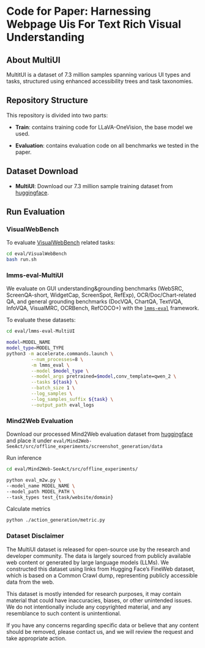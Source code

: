 # Code for Paper: Harnessing Webpage Uis For Text Rich Visual Understanding

## About MultiUI

MultitUI is a dataset of 7.3 million samples spanning various UI types and tasks, structured using enhanced accessibility trees and task taxonomies.

## Repository Structure

This repository is divided into two parts:

- **Train**: contains training code for LLaVA-OneVision, the base model we used.

- **Evaluation**: contains evaluation code on all benchmarks we tested in the paper.
  
## Dataset Download
- **MultiUI**: Download our 7.3 million sample training dataset from [huggingface](https://huggingface.co/datasets/neulab/MultiUI).

## Run Evaluation

### VisualWebBench
To evaluate [VisualWebBench](https://visualwebbench.github.io/) related tasks:
```bash
cd eval/VisualWebBench
bash run.sh
```



### lmms-eval-MultiUI
We evaluate on GUI understanding&grounding benchmarks (WebSRC, ScreenQA-short, WidgetCap, ScreenSpot, RefExp), OCR/Doc/Chart-related QA, and general grounding benchmarks (DocVQA, ChartQA, TextVQA, InfoVQA, VisualMRC, OCRBench, RefCOCO+) with the [```lmms-eval```](https://github.com/EvolvingLMMs-Lab/lmms-eval) framework.

To evaluate these datasets:
```bash
cd eval/lmms-eval-MultiUI
```
```bash
model=MODEL_NAME
model_type=MODEL_TYPE
python3 -m accelerate.commands.launch \
         --num_processes=8 \
         -m lmms_eval \
         --model $model_type \
         --model_args pretrained=$model,conv_template=qwen_2 \
         --tasks ${task} \
         --batch_size 1 \
         --log_samples \
         --log_samples_suffix ${task} \
         --output_path eval_logs
```

### Mind2Web Evaluation
Download our processed Mind2Web evaluation dataset from [huggingface](https://huggingface.co/datasets/neulab/Mind2Web_bbox_eval) and place it under `eval/Mind2Web-SeeAct/src/offline_experiments/screenshot_generation/data`

Run inference
```bash
cd eval/Mind2Web-SeeAct/src/offline_experiments/

python eval_m2w.py \
--model_name MODEL_NAME \
--model_path MODEL_PATH \
--task_types test_{task/website/domain}
```
Calculate metrics
```bash
python ./action_generation/metric.py
```

### Dataset Disclaimer
The MultiUI dataset is released for open-source use by the research and developer community. The data is largely sourced from publicly available web content or generated by large language models (LLMs). We constructed this dataset using links from Hugging Face’s FineWeb dataset, which is based on a Common Crawl dump, representing publicly accessible data from the web.

This dataset is mostly intended for research purposes, it may contain material that could have inaccuracies, biases, or other unintended issues. We do not intentionally include any copyrighted material, and any resemblance to such content is unintentional.

If you have any concerns regarding specific data or believe that any content should be removed, please contact us, and we will review the request and take appropriate action.
